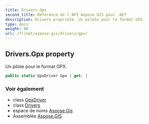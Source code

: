 ```yaml
---
title: Drivers.Gpx
second_title: Référence de l'API Aspose.GIS pour .NET
description: Drivers propriété. Un pilote pour le format GPX.
type: docs
weight: 90
url: /fr/net/aspose.gis/drivers/gpx/
---
```

## Drivers.Gpx property

Un pilote pour le format GPX.

```csharp
public static GpxDriver Gpx { get; }
```

### Voir également

* class [GpxDriver](../../../aspose.gis.formats.gpx/gpxdriver/)
* class [Drivers](../)
* espace de noms [Aspose.Gis](../../drivers/)
* Assemblée [Aspose.GIS](../../../)


